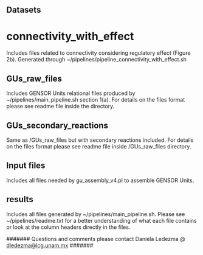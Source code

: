 
## Datasets ##


# connectivity_with_effect #
Includes files related to connectivity considering regulatory effect (Figure 2b). Generated through ~/pipelines/pipeline_connectivity_with_effect.sh

## GUs_raw_files ##
Includes GENSOR Units relational files produced by ~/pipelines/main_pipeline.sh section 1(a). For details on the files format please see readme file inside the directory.

## GUs_secondary_reactions ##
Same as /GUs_raw_files but with secondary reactions included. For details on the files format please see readme file inside /GUs_raw_files directory.

## Input files ## 
Includes all files needed by gu_assembly_v4.pl to assemble GENSOR Units.

## results ## 
Includes all files generated by ~/pipelines/main_pipeline.sh. Please see ~/pipelines/readme.txt for a better understanding of what each file contains or look at the column headers directly in the files.

####### Questions and comments please contact Daniela Ledezma @ dledezma@lcg.unam.mx #######
